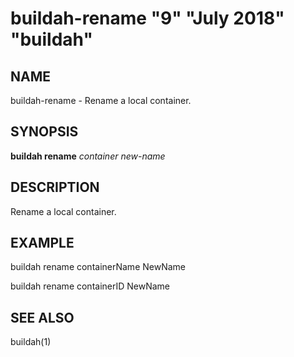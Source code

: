 # buildah-rename "9" "July 2018" "buildah"

## NAME
buildah\-rename - Rename a local container.

## SYNOPSIS
**buildah rename** *container* *new-name*

## DESCRIPTION
Rename a local container.

## EXAMPLE

buildah rename containerName NewName

buildah rename containerID NewName

## SEE ALSO
buildah(1)
